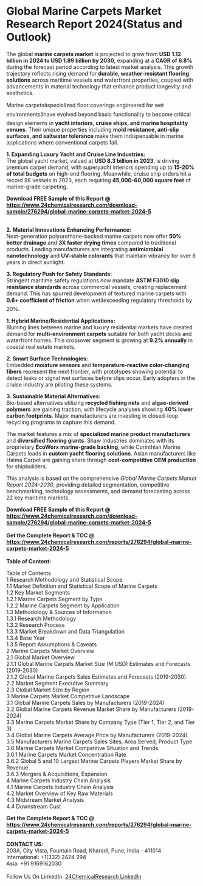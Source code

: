 <h1>Global Marine Carpets Market Research Report 2024(Status and Outlook)</h1><p>The global <strong>marine carpets market</strong> is projected to grow from <strong>USD 1.12 billion in 2024 to USD 1.89 billion by 2030</strong>, expanding at a <strong>CAGR of 6.8%</strong> during the forecast period according to latest market analysis. This growth trajectory reflects rising demand for <strong>durable, weather-resistant flooring solutions</strong> across maritime vessels and waterfront properties, coupled with advancements in material technology that enhance product longevity and aesthetics.</p><p>Marine carpetsâspecialized floor coverings engineered for wet environmentsâhave evolved beyond basic functionality to become critical design elements in <strong>yacht interiors, cruise ships, and marine hospitality venues</strong>. Their unique properties including <strong>mold resistance, anti-slip surfaces, and saltwater tolerance</strong> make them indispensable in marine applications where conventional carpets fail.</p><p><strong>1. Expanding Luxury Yacht and Cruise Line Industries:</strong><br>
The global yacht market, valued at <strong>USD 8.3 billion in 2023</strong>, is driving premium carpet demand, with superyacht interiors spending up to <strong>15-20% of total budgets</strong> on high-end flooring. Meanwhile, cruise ship orders hit a record 98 vessels in 2023, each requiring <strong>45,000-60,000 square feet</strong> of marine-grade carpeting.</p><div><b>Download FREE Sample of this Report @ 
            <a href="https://www.24chemicalresearch.com/download-sample/276294/global-marine-carpets-market-2024-5">
            https://www.24chemicalresearch.com/download-sample/276294/global-marine-carpets-market-2024-5</a></b></div><br><p><strong>2. Material Innovations Enhancing Performance:</strong><br>
Next-generation polyurethane-backed marine carpets now offer <strong>50% better drainage</strong> and <strong>3X faster drying times</strong> compared to traditional products. Leading manufacturers are integrating <strong>antimicrobial nanotechnology</strong> and <strong>UV-stable colorants</strong> that maintain vibrancy for over 8 years in direct sunlight.</p><p><strong>3. Regulatory Push for Safety Standards:</strong><br>
Stringent maritime safety regulations now mandate <strong>ASTM F3010 slip resistance standards</strong> across commercial vessels, creating replacement demand. This has spurred development of textured marine carpets with <strong>0.6+ coefficient of friction</strong> when wetâexceeding regulatory thresholds by 20%.</p><p><strong>1. Hybrid Marine/Residential Applications:</strong><br>
Blurring lines between marine and luxury residential markets have created demand for <strong>multi-environment carpets</strong> suitable for both yacht decks and waterfront homes. This crossover segment is growing at <strong>9.2% annually</strong> in coastal real estate markets.</p><p><strong>2. Smart Surface Technologies:</strong><br>
Embedded <strong>moisture sensors</strong> and <strong>temperature-reactive color-changing fibers</strong> represent the next frontier, with prototypes showing potential to detect leaks or signal wet surfaces before slips occur. Early adopters in the cruise industry are piloting these systems.</p><p><strong>3. Sustainable Material Alternatives:</strong><br>
Bio-based alternatives utilizing <strong>recycled fishing nets</strong> and <strong>algae-derived polymers</strong> are gaining traction, with lifecycle analyses showing <strong>40% lower carbon footprints</strong>. Major manufacturers are investing in closed-loop recycling programs to capture this demand.</p><p>The market features a mix of <strong>specialized marine product manufacturers</strong> and <strong>diversified flooring giants</strong>. Shaw Industries dominates with its proprietary <strong>EcoWorx marine-grade backing</strong>, while Corinthian Marine Carpets leads in <strong>custom yacht flooring solutions</strong>. Asian manufacturers like Haima Carpet are gaining share through <strong>cost-competitive OEM production</strong> for shipbuilders.</p><p>This analysis is based on the comprehensive <em>Global Marine Carpets Market Report 2024-2030</em>, providing detailed segmentation, competitive benchmarking, technology assessments, and demand forecasting across 22 key maritime markets.</p><div><b>Download FREE Sample of this Report @ 
            <a href="https://www.24chemicalresearch.com/download-sample/276294/global-marine-carpets-market-2024-5">
            https://www.24chemicalresearch.com/download-sample/276294/global-marine-carpets-market-2024-5</a></b></div><br><div><b>Get the Complete Report & TOC @ 
            <a href="https://www.24chemicalresearch.com/reports/276294/global-marine-carpets-market-2024-5">
            https://www.24chemicalresearch.com/reports/276294/global-marine-carpets-market-2024-5</a></b></div><br>
            <b>Table of Content:</b><p>Table of Contents<br />
1 Research Methodology and Statistical Scope<br />
1.1 Market Definition and Statistical Scope of Marine Carpets<br />
1.2 Key Market Segments<br />
1.2.1 Marine Carpets Segment by Type<br />
1.2.2 Marine Carpets Segment by Application<br />
1.3 Methodology & Sources of Information<br />
1.3.1 Research Methodology<br />
1.3.2 Research Process<br />
1.3.3 Market Breakdown and Data Triangulation<br />
1.3.4 Base Year<br />
1.3.5 Report Assumptions & Caveats<br />
2 Marine Carpets Market Overview<br />
2.1 Global Market Overview<br />
2.1.1 Global Marine Carpets Market Size (M USD) Estimates and Forecasts (2019-2030)<br />
2.1.2 Global Marine Carpets Sales Estimates and Forecasts (2019-2030)<br />
2.2 Market Segment Executive Summary<br />
2.3 Global Market Size by Region<br />
3 Marine Carpets Market Competitive Landscape<br />
3.1 Global Marine Carpets Sales by Manufacturers (2019-2024)<br />
3.2 Global Marine Carpets Revenue Market Share by Manufacturers (2019-2024)<br />
3.3 Marine Carpets Market Share by Company Type (Tier 1, Tier 2, and Tier 3)<br />
3.4 Global Marine Carpets Average Price by Manufacturers (2019-2024)<br />
3.5 Manufacturers Marine Carpets Sales Sites, Area Served, Product Type<br />
3.6 Marine Carpets Market Competitive Situation and Trends<br />
3.6.1 Marine Carpets Market Concentration Rate<br />
3.6.2 Global 5 and 10 Largest Marine Carpets Players Market Share by Revenue<br />
3.6.3 Mergers & Acquisitions, Expansion<br />
4 Marine Carpets Industry Chain Analysis<br />
4.1 Marine Carpets Industry Chain Analysis<br />
4.2 Market Overview of Key Raw Materials<br />
4.3 Midstream Market Analysis<br />
4.4 Downstream Cust</p><div><b>Get the Complete Report & TOC @ 
            <a href="https://www.24chemicalresearch.com/reports/276294/global-marine-carpets-market-2024-5">
            https://www.24chemicalresearch.com/reports/276294/global-marine-carpets-market-2024-5</a></b></div><br><b>CONTACT US:</b><br>
            203A, City Vista, Fountain Road, Kharadi, Pune, India - 411014<br>
            International: +1(332) 2424 294<br>
            Asia: +91 9169162030 <br><br>
            Follow Us On LinkedIn: <a href="https://www.linkedin.com/company/24chemicalresearch/">24ChemicalResearch LinkedIn</a>